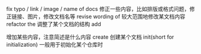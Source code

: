 fix typo / link / image / name of docs 
修正一些内容，比如排版或格式问题，修正链接、图片，修改文档名等
revise wording of <name of your docs> 
较大范围地修改某文档内容
refactor the <name of your docs>
调整了某个文档的结构
add <summary of your content>
增加某些内容，注意简述是什么内容
create <name of your docs>
创建某个文档
init(short for initialization)
一般用于初始化某个仓库时
